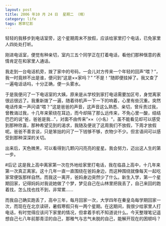 ```yaml
---
layout: post
title: 2006 年10 月 24 日  星期二 （晴）
category: life
tags: 窸窣忆影
---
```

轻轻的我移步到电话室旁，这个星期周末不放假，应该给家里打个电话，已免家里人四处处打听。
<!--more-->
刚进电话室，便觉有种亲切，室内三五个同学正在打着电话，看他们那种惬意的表情肯定在和家里人通话。

我走到一台电话机旁，拨了家中的号码，一会儿对方传来一个年轻的回声“喂？”，我一时竟辨不出是谁，便问到“这是××家吗？” “不是！”随即便挂掉了。我又查了一遍电话话吗，十分正确，便一头雾水。

于是我便问了一下电话室的大姨，原来是从学校到家打电话需要加区号，身觉离家很远很远了。我重新拨了一遍，随着待机声一下一下的响着，心里有些沉重。突然电话传来一声问语“喂？”这是爸爸的声音，这声音这么熟悉、亲切，曾斥责过我，曾教诲过我，十几年来萦绕在耳边，而今却隔了那么远传来，不免心里一酸，结结巴巴的说“爸，爸爸是我...”，对面不由传来”××（小名）“，虽不能看见却可以感受到那种欣喜，那种希望见到的渴求，我随及便说了这周我们不放假，下周才放假呢。爸爸不善言谈，只是笨拙的问了一下钱够不够，衣物少不少。但言语间可以感受到那种深深的关切。

出来后，天色微黑，可以看得到几颗闪闪亮亮的星星。我会努力，迈出这人生的第一步。

#后记
这是我上高中离家第一次在外地给家里打电话，我在临县上高中，十几年来第一次真正离家。这十几年一直一直围绕在爸妈身边，而这种围绕就像每天一起吃家常便饭那样自然。而我这一离开，爸妈身边突然少了什么。新生入学，第一个星期回家，记得妈妈对我说她做了个梦，梦见自己在山林里把我丢了，自己来回的跑着找，怎么找也找不到，非常累......

而我自己确实跑丢了，高中三年，每月回家一次，大学四年在秦皇岛每学期回家一次，而现在在北京读研，暑假寒假只有一两个星期。在这期间，我很少给家里人打电话，有时觉得应该问下家里的情况，但拿着手机不知道说什么。今天整理笔记遥想自己七八年前那青涩的自己，那稚气与志气未脱的自己，能解开现在的困顿吗？

